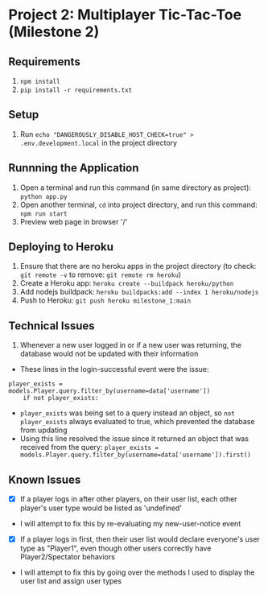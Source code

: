 # Project 2: Multiplayer Tic-Tac-Toe (Milestone 2)


## Requirements
1. `npm install`
2. `pip install -r requirements.txt`

## Setup
1. Run `echo "DANGEROUSLY_DISABLE_HOST_CHECK=true" > .env.development.local` in the project directory

## Runnning the Application
1. Open a terminal and run this command (in same directory as project): `python app.py`
2. Open another terminal, `cd` into project directory, and run this command: `npm run start`
3. Preview web page in browser '/'

## Deploying to Heroku
1. Ensure that there are no heroku apps in the project directory (to check: `git remote -v` to remove: `git remote rm heroku`)
2. Create a Heroku app: `heroku create --buildpack heroku/python`
2. Add nodejs buildpack: `heroku buildpacks:add --index 1 heroku/nodejs`
3. Push to Heroku: `git push heroku milestone_1:main`

## Technical Issues
1. Whenever a new user logged in or if a new user was returning, the database would not be updated with their information
* These lines in the login-successful event were the issue:
```
player_exists = models.Player.query.filter_by(username=data['username'])
    if not player_exists:
```
* `player_exists` was being set to a query instead an object, so `not player_exists` always evaluated to true, which prevented the database from updating
* Using this line resolved the issue since it returned an object that was received from the query: `player_exists = models.Player.query.filter_by(username=data['username']).first()`

## Known Issues
- [x]  If a player logs in after other players, on their user list, each other player's user type would be listed as 'undefined'
* I will attempt to fix this by re-evaluating my new-user-notice event
- [x] If a player logs in first, then their user list would declare everyone's user type as "Player1", even though other users correctly have Player2/Spectator behaviors
* I will attempt to fix this by going over the methods I used to display the user list and assign user types 
